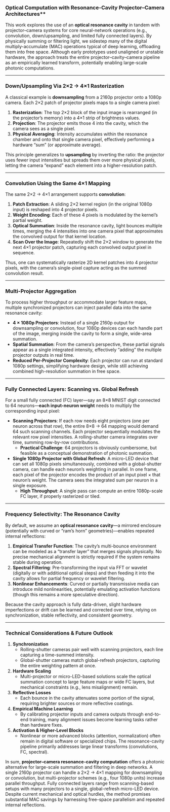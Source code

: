 ### Optical Computation with Resonance-Cavity Projector–Camera Architectures**

This work explores the use of an **optical resonance cavity** in tandem with projector–camera systems for core neural-network operations (e.g., convolution, down/upsampling, and limited fully connected layers). By physically summing or filtering light, we sidestep many of the digital multiply-accumulate (MAC) operations typical of deep learning, offloading them into free space. Although early prototypes used unaligned or unstable hardware, the approach treats the entire projector–cavity–camera pipeline as an empirically learned transform, potentially enabling large-scale photonic computations.

---

### Down/Upsampling Via 2×2 → 4×1 Rasterization

A classical example is **downsampling** from a 2160p projector onto a 1080p camera. Each 2×2 patch of projector pixels maps to a single camera pixel:

1. **Rasterization**: The top 2×2 block of the input image is rearranged (in the projector’s memory) into a 4×1 strip of brightness values.  
2. **Projection**: The projector emits those 4 into the cavity, which the camera sees as a single pixel.  
3. **Physical Averaging**: Intensity accumulates within the resonance chamber and onto that single camera pixel, effectively performing a hardware “sum” (or approximate average).  

This principle generalizes to **upsampling** by inverting the ratio: the projector uses fewer input intensities but spreads them over more physical pixels, letting the camera “expand” each element into a higher-resolution patch.

---

### Convolution Using the Same 4×1 Mapping

The same 2×2 → 4×1 arrangement supports **convolution**:

1. **Patch Extraction**: A sliding 2×2 kernel region (in the original 1080p input) is reshaped into 4 projector pixels.  
2. **Weight Encoding**: Each of these 4 pixels is modulated by the kernel’s partial weight.  
3. **Optical Summation**: Inside the resonance cavity, light bounces multiple times, merging the 4 intensities into one camera pixel that approximates the convolved output for that kernel location.  
4. **Scan Over the Image**: Repeatedly shift the 2×2 window to generate the next 4×1 projector patch, capturing each convolved output pixel in sequence.

Thus, one can systematically rasterize 2D kernel patches into 4 projector pixels, with the camera’s single-pixel capture acting as the summed convolution result.

---

### Multi-Projector Aggregation

To process higher throughput or accommodate larger feature maps, multiple synchronized projectors can inject parallel data into the same resonance cavity:

- **4 × 1080p Projectors**: Instead of a single 2160p output for downsampling or convolution, four 1080p devices can each handle part of the image, merging inside the cavity to form a single, wide-area summation.  
- **Spatial Summation**: From the camera’s perspective, these partial signals appear as a single integrated intensity, effectively “adding” the multiple projector outputs in real time.  
- **Reduced Per-Projector Complexity**: Each projector can run at standard 1080p settings, simplifying hardware design, while still achieving combined high-resolution summation in free space.

---

### Fully Connected Layers: Scanning vs. Global Refresh

For a small fully connected (FC) layer—say an 8×8 MNIST digit connected to 64 neurons—**each input-neuron weight** needs to multiply the corresponding input pixel:

- **Scanning Projectors**: If each row needs eight projectors (one per neuron across that row), the entire 8×8 → 64 mapping would demand 64 such scanning channels. Each projector sequentially modulates the relevant row pixel intensities. A rolling-shutter camera integrates over time, summing row-by-row contributions.  
  - **Practical Challenge**: 64 projectors is obviously cumbersome, but feasible as a conceptual demonstration of photonic summation.  
- **Single 1080p Projector with Global Refresh**: A micro-LED device that can set all 1080p pixels simultaneously, combined with a global-shutter camera, can handle each neuron’s weighting in parallel. In one frame, each pixel of the projector encodes the product of an input pixel × that neuron’s weight. The camera sees the integrated sum per neuron in a single exposure.  
  - **High Throughput**: A single pass can compute an entire 1080p-scale FC layer, if properly rasterized or tiled.

---

### Frequency Selectivity: The Resonance Cavity

By default, we assume an **optical resonance cavity**—a mirrored enclosure (potentially with curved or “ram’s horn” geometries)—enables repeated internal reflections:

1. **Empirical Transfer Function**: The cavity’s multi-bounce environment can be modeled as a “transfer layer” that merges signals physically. No precise mechanical alignment is strictly required if the system remains stable during operation.  
2. **Spectral Filtering**: Pre-transforming the input via FFT or wavelet (digitally or with additional optical steps) and then feeding it into the cavity allows for partial frequency or wavelet filtering.  
3. **Nonlinear Enhancements**: Curved or partially transmissive media can introduce mild nonlinearities, potentially emulating activation functions (though this remains a more speculative direction).

Because the cavity approach is fully data-driven, slight hardware imperfections or drift can be learned and corrected over time, relying on synchronization, stable reflectivity, and consistent geometry.

---

### Technical Considerations & Future Outlook

1. **Synchronization**  
   - Rolling-shutter cameras pair well with scanning projectors, each line capturing a time-summed intensity.  
   - Global-shutter cameras match global-refresh projectors, capturing the entire weighting pattern at once.  
2. **Hardware Scaling**  
   - Multi-projector or micro-LED-based solutions scale the optical summation concept to large feature maps or wide FC layers, but mechanical constraints (e.g., lens misalignment) remain.  
3. **Reflective Losses**  
   - Each bounce in the cavity attenuates some portion of the signal, requiring brighter sources or more reflective coatings.  
4. **Empirical Machine Learning**  
   - By calibrating projector inputs and camera outputs through end-to-end training, many alignment issues become learning tasks rather than hardware fixes.  
5. **Activation & Higher-Level Blocks**  
   - Nonlinear or more advanced blocks (attention, normalization) often remain in digital software or specialized chips. The resonance-cavity pipeline primarily addresses large linear transforms (convolutions, FC, spectral).

In sum, **projector–camera resonance-cavity computation** offers a photonic alternative for large-scale summation and filtering in deep networks. A single 2160p projector can handle a 2×2 → 4×1 mapping for downsampling or convolution, but multi-projector schemes (e.g., four 1080p units) increase parallel throughput. Fully connected layers range from scanning-based setups with many projectors to a single, global-refresh micro-LED device. Despite current mechanical and optical hurdles, the method promises substantial MAC savings by harnessing free-space parallelism and repeated internal reflections.
